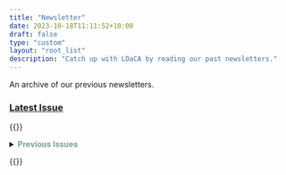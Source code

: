 ```yaml
---
title: "Newsletter"
date: 2023-10-18T11:11:52+10:00
draft: false
type: "custom"
layout: "root_list"
description: "Catch up with LDaCA by reading our past newsletters."
---
```


An archive of our previous newsletters.

### [Latest Issue](https://us13.campaign-archive.com/?u=ef8667be63aefb1e35062a797&id=572c1705bd)

{{<raw>}}

<details>
<summary><b><font color="#79A38D">Previous Issues</font></b></summary>
<details>
<summary>2024</summary>
<p><b><a href = "https://us13.campaign-archive.com/?u=ef8667be63aefb1e35062a797&id=fc8d50f174" target = "_blank">Quarter 4 2024</a></b></p>
<p><b><a href = "https://us13.campaign-archive.com/?u=ef8667be63aefb1e35062a797&id=99594a946a" target = "_blank">Quarter 3 2024</a></b></p>
<p><b><a href = "https://us13.campaign-archive.com/?u=ef8667be63aefb1e35062a797&id=e60097fba1" target = "_blank">Quarter 2 2024</a></b></p>
<p><b><a href = "https://us13.campaign-archive.com/?u=ef8667be63aefb1e35062a797&id=7df1e9b635" target = "_blank">Quarter 1 2024</a></b></p>
</details>
<details>
<summary>2023</summary>
<p><b><a href = "https://us13.campaign-archive.com/?u=ef8667be63aefb1e35062a797&id=87db23a75b" target = "_blank">Quarter 4 2023</a></b></p>
<p><b><a href = "https://us13.campaign-archive.com/?u=ef8667be63aefb1e35062a797&id=c3d2335f4d" target = "_blank">Quarter 3 2023</a></b></p>
</details>

</details>

{{</raw>}}
